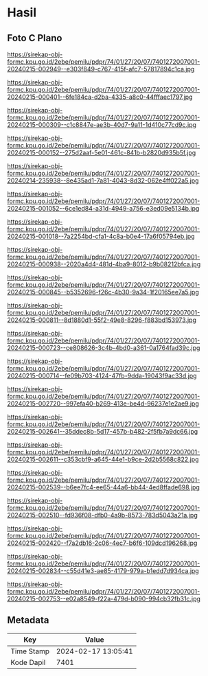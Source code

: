 # Hasil

## Foto C Plano

https://sirekap-obj-formc.kpu.go.id/2ebe/pemilu/pdpr/74/01/27/20/07/7401272007001-20240215-002949--e303f849-c767-415f-afc7-57817894c1ca.jpg

https://sirekap-obj-formc.kpu.go.id/2ebe/pemilu/pdpr/74/01/27/20/07/7401272007001-20240215-000401--6fe184ca-d2ba-4335-a8c0-44fffaec1797.jpg

https://sirekap-obj-formc.kpu.go.id/2ebe/pemilu/pdpr/74/01/27/20/07/7401272007001-20240215-000309--c1c8847e-ae3b-40d7-9a11-1d410c77cd9c.jpg

https://sirekap-obj-formc.kpu.go.id/2ebe/pemilu/pdpr/74/01/27/20/07/7401272007001-20240215-000152--275d2aaf-5e01-461c-841b-b2820d935b5f.jpg

https://sirekap-obj-formc.kpu.go.id/2ebe/pemilu/pdpr/74/01/27/20/07/7401272007001-20240214-235938--8e435ad1-7a81-4043-8d32-062e4ff022a5.jpg

https://sirekap-obj-formc.kpu.go.id/2ebe/pemilu/pdpr/74/01/27/20/07/7401272007001-20240215-001052--6ce1ed84-a31d-4949-a756-e3ed09e5134b.jpg

https://sirekap-obj-formc.kpu.go.id/2ebe/pemilu/pdpr/74/01/27/20/07/7401272007001-20240215-001018--7a2254bd-cfa1-4c8a-b0e4-17a6f05794eb.jpg

https://sirekap-obj-formc.kpu.go.id/2ebe/pemilu/pdpr/74/01/27/20/07/7401272007001-20240215-000938--2020a4d4-481d-4ba9-8012-b9b08212bfca.jpg

https://sirekap-obj-formc.kpu.go.id/2ebe/pemilu/pdpr/74/01/27/20/07/7401272007001-20240215-000845--b5352696-f26c-4b30-9a34-1f20165ee7a5.jpg

https://sirekap-obj-formc.kpu.go.id/2ebe/pemilu/pdpr/74/01/27/20/07/7401272007001-20240215-000811--8d1880d1-55f2-49e8-8296-f883bd153973.jpg

https://sirekap-obj-formc.kpu.go.id/2ebe/pemilu/pdpr/74/01/27/20/07/7401272007001-20240215-000723--ce808626-3c4b-4bd0-a361-0a1764fad39c.jpg

https://sirekap-obj-formc.kpu.go.id/2ebe/pemilu/pdpr/74/01/27/20/07/7401272007001-20240215-000714--fe09b703-4124-47fb-9dda-19043f9ac33d.jpg

https://sirekap-obj-formc.kpu.go.id/2ebe/pemilu/pdpr/74/01/27/20/07/7401272007001-20240215-002720--997efa40-b269-413e-be4d-96237e1e2ae9.jpg

https://sirekap-obj-formc.kpu.go.id/2ebe/pemilu/pdpr/74/01/27/20/07/7401272007001-20240215-002641--35ddec8b-5d17-457b-b482-2f5fb7a9dc66.jpg

https://sirekap-obj-formc.kpu.go.id/2ebe/pemilu/pdpr/74/01/27/20/07/7401272007001-20240215-002611--c353cbf9-a645-44e1-b9ce-2d2b5568c822.jpg

https://sirekap-obj-formc.kpu.go.id/2ebe/pemilu/pdpr/74/01/27/20/07/7401272007001-20240215-002539--b6ee7fc4-ee65-44a6-bb44-4ed8ffade698.jpg

https://sirekap-obj-formc.kpu.go.id/2ebe/pemilu/pdpr/74/01/27/20/07/7401272007001-20240215-002510--fd936f08-dfb0-4a9b-8573-783d5043a21a.jpg

https://sirekap-obj-formc.kpu.go.id/2ebe/pemilu/pdpr/74/01/27/20/07/7401272007001-20240215-002420--f7a2db16-2c06-4ec7-b6f6-109dcd196268.jpg

https://sirekap-obj-formc.kpu.go.id/2ebe/pemilu/pdpr/74/01/27/20/07/7401272007001-20240215-002834--c55d41e3-ae85-4179-979a-b1edd7d934ca.jpg

https://sirekap-obj-formc.kpu.go.id/2ebe/pemilu/pdpr/74/01/27/20/07/7401272007001-20240215-002753--e02a8549-f22a-479d-b090-994cb32fb31c.jpg


## Metadata

| Key        | Value               |
| ---------- | ------------------- |
| Time Stamp | 2024-02-17 13:05:41 |
| Kode Dapil | 7401                |




